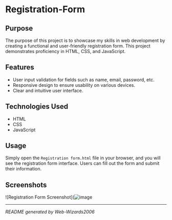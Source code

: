 # Registration-Form

## Purpose
The purpose of this project is to showcase my skills in web development by creating a functional and user-friendly registration form. This project demonstrates proficiency in HTML, CSS, and JavaScript.

## Features
- User input validation for fields such as name, email, password, etc.
- Responsive design to ensure usability on various devices.
- Clear and intuitive user interface.

## Technologies Used
- HTML
- CSS
- JavaScript

## Usage
Simply open the `Registration form.html` file in your browser, and you will see the registration form interface. Users can fill out the form and submit their information.

## Screenshots
![Registration Form Screenshot](![image](https://github.com/user-attachments/assets/2bc35c74-936f-4054-90ae-38eb064a9757)


---
*README generated by Web-Wizards2006*
